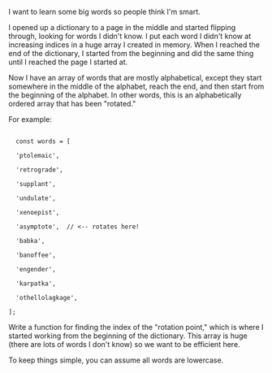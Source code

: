 I want to learn some big words so people think I'm smart.

I opened up a dictionary to a page in the middle and started flipping through, looking for words I didn't know. I put each word I didn't know at increasing indices in a huge array I created in memory. When I reached the end of the dictionary, I started from the beginning and did the same thing until I reached the page I started at.

Now I have an array of words that are mostly alphabetical, except they start somewhere in the middle of the alphabet, reach the end, and then start from the beginning of the alphabet. In other words, this is an alphabetically ordered array that has been "rotated." 

For example:
```

  const words = [

  'ptolemaic',

  'retrograde',
  
  'supplant',

  'undulate',

  'xenoepist',

  'asymptote',  // <-- rotates here!

  'babka',

  'banoffee',

  'engender',

  'karpatka',

  'othellolagkage',

];
```


Write a function for finding the index of the "rotation point," which is where I started working from the beginning of the dictionary. This array is huge (there are lots of words I don't know) so we want to be efficient here.

To keep things simple, you can assume all words are lowercase.